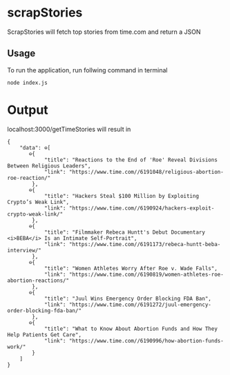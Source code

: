 # scrapStories

ScrapStories will fetch top stories from time.com and return a JSON 

## Usage

To run the application, run follwing command in terminal


```
node index.js
```

# Output

localhost:3000/getTimeStories will result in 

```
{
    "data": ⊖[
       ⊖{
            "title": "Reactions to the End of 'Roe' Reveal Divisions Between Religious Leaders",
            "link": "https://www.time.com//6191048/religious-abortion-roe-reaction/"
        },
       ⊖{
            "title": "Hackers Steal $100 Million by Exploiting Crypto’s Weak Link",
            "link": "https://www.time.com//6190924/hackers-exploit-crypto-weak-link/"
        },
       ⊖{
            "title": "Filmmaker Rebeca Huntt's Debut Documentary <i>BEBA</i> Is an Intimate Self-Portrait",
            "link": "https://www.time.com//6191173/rebeca-huntt-beba-interview/"
        },
       ⊖{
            "title": "Women Athletes Worry After Roe v. Wade Falls",
            "link": "https://www.time.com//6190819/women-athletes-roe-abortion-reactions/"
        },
       ⊖{
            "title": "Juul Wins Emergency Order Blocking FDA Ban",
            "link": "https://www.time.com//6191272/juul-emergency-order-blocking-fda-ban/"
        },
       ⊖{
            "title": "What to Know About Abortion Funds and How They Help Patients Get Care",
            "link": "https://www.time.com//6190996/how-abortion-funds-work/"
        }
    ]
}
```
